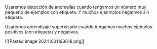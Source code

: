 
Usaremos detección de anomalías cuando tengamos un número muy pequeño de ejemplos con etiqueta. Y muchos ejenmplos negativos sin etiqueta.

Usaremos aprendizaje supervisado cuando tengamos muchos ejemplos positivos (con etiqueta) y negativos.

![[Pasted image 20241001193618.png]]